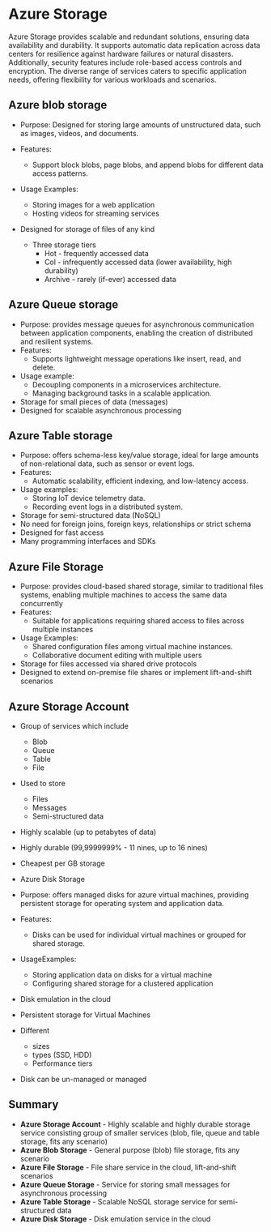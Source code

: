 # Azure Storage

Azure Storage provides scalable and redundant solutions, ensuring data availability and durability. It supports automatic data replication across data centers for resilience against hardware failures or natural disasters. Additionally, security features include role-based access controls and encryption. The diverse range of services caters to specific application needs, offering flexibility for various  workloads and scenarios.

## Azure blob storage 
* Purpose: Designed for storing large amounts of unstructured data, such as images, videos, and documents.
* Features:
    *  Support block blobs, page blobs, and append blobs for different data access patterns.
* Usage Examples:
    * Storing images for a web application
    * Hosting videos for streaming services

* Designed for storage of files of any kind
    * Three storage tiers
        * Hot - frequently accessed data
        * Col - infrequently accessed data (lower availability, high durability)
        * Archive - rarely (if-ever) accessed data
	

## Azure Queue storage
* Purpose: provides message queues for asynchronous communication between application components, enabling the creation of distributed and resilient systems.
* Features:
    * Supports lightweight message operations like insert, read, and delete.
* Usage example:
    * Decoupling components in a microservices architecture.
    * Managing background tasks in a scalable application.
* Storage for small pieces of data (messages)
* Designed for scalable asynchronous processing

## Azure Table storage
* Purpose: offers schema-less key/value storage, ideal for large amounts of non-relational data, such as sensor or event logs.
* Features:
    * Automatic scalability, efficient indexing, and low-latency access.
* Usage examples:
    * Storing IoT device telemetry data.
    * Recording event logs in a distributed system.
* Storage for semi-structured data (NoSQL)
* No need for foreign joins, foreign keys, relationships or strict schema
* Designed for fast access
* Many programming interfaces and SDKs

## Azure File Storage
* Purpose: provides cloud-based shared storage, similar to traditional files systems, enabling multiple machines to access the same data concurrently
* Features:
    * Suitable for applications requiring shared access to files across multiple instances
* Usage Examples:
    * Shared configuration files among virtual machine instances.
    * Collaborative document editing with multiple users
* Storage for files accessed via shared drive protocols
* Designed to extend on-premise file shares or implement  lift-and-shift scenarios

## Azure Storage Account
* Group of services which include
    * Blob 
    * Queue
    * Table
    * File
* Used to store
    * Files
    * Messages
    * Semi-structured data
* Highly scalable (up to petabytes of data)
* Highly durable (99,9999999% - 11 nines, up to 16 nines)
* Cheapest per GB storage

* Azure Disk Storage
* Purpose: offers managed disks for azure virtual machines, providing persistent storage for operating system and application data.
* Features:
    * Disks can be used for individual virtual machines or grouped for shared storage.
* UsageExamples:
    * Storing application data on disks for a virtual machine
    * Configuring shared storage for a clustered application
* Disk emulation in the cloud 
* Persistent storage for Virtual Machines
* Different
    * sizes
    * types (SSD, HDD)
    * Performance tiers
* Disk can be un-managed or managed 

## Summary
* **Azure Storage Account** - Highly scalable and highly durable storage service consisting group of smaller services (blob, file, queue and table storage, fits any scenario)
* **Azure Blob Storage** - General purpose (blob) file storage, fits any scenario
* **Azure File Storage**  - File share service in the cloud, lift-and-shift scenarios
* **Azure Queue Storage**  - Service for storing small messages for asynchronous processing
* **Azure Table Storage** - Scalable NoSQL storage service for semi-structured data
* **Azure Disk Storage** - Disk emulation service in the cloud 